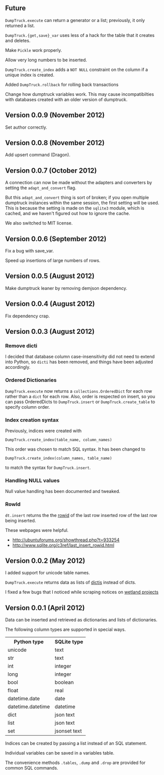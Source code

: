 Future
------------

`DumpTruck.execute` can return a generator or a list; previously, it only
returned a list.

`DumpTruck.{get,save}_var` uses less of a hack for the table that it creates and deletes.

Make `Pickle` work properly.

Allow very long numbers to be inserted.

`DumpTruck.create_index` adds a `NOT NULL` constraint on the column if a unique
index is created.

Added `DumpTruck.rollback` for rolling back transactions


Change how dumptruck variables work. This may cause incompatibilties
with databases created with an older version of dumptruck.

Version 0.0.9 (November 2012)
----
Set author correctly.

Version 0.0.8 (November 2012)
----
Add upsert command (Dragon).

Version 0.0.7 (October 2012)
----
A connection can now be made without the adapters and converters by setting the
`adapt_and_convert` flag.

But this `adapt_and_convert` thing is sort of broken; if you open multiple
dumptruck instances within the same session, the first setting will be used.
This is because the setting is made on the `sqlite3` module, which is cached,
and we haven't figured out how to ignore the cache.

We also switched to MIT license.

Version 0.0.6 (September 2012)
----
Fix a bug with save_var.

Speed up insertions of large numbers of rows.

Version 0.0.5 (August 2012)
----
Make dumptruck leaner by removing demjson dependency.

Version 0.0.4 (August 2012)
----
Fix dependency crap.

Version 0.0.3 (August 2012)
----
### Remove dicti
I decided that database column case-insensitivity did not need to extend into
Python, so `dicti` has been removed, and things have been adjusted accordingly.

### Ordered Dictionaries
`DumpTruck.execute` now returns a `collections.OrderedDict` for each row rather
than a `dict` for each row. Also, order is respected on insert, so you can pass
OrderedDicts to `DumpTruck.insert` or `DumpTruck.create_table` to specify
column order.

### Index creation syntax
Previously, indices were created with

    DumpTruck.create_index(table_name, column_names)

This order was chosen to match SQL syntax. It has been changed to

    DumpTruck.create_index(column_names, table_name)

to match the syntax for `DumpTruck.insert`.

### Handling NULL values
Null value handling has been documented and tweaked.

### RowId
`dt.insert` returns the
the [rowid](http://www.sqlite.org/lang_createtable.html#rowid)
of the last row inserted row of the last row being inserted.

These webpages were helpful.

* http://ubuntuforums.org/showthread.php?t=933254
* http://www.sqlite.org/c3ref/last_insert_rowid.html

Version 0.0.2 (May 2012)
-----
I added support for unicode table names.

`DumpTruck.execute` returns data as lists of [dictis](dicti)
instead of dicts.

I fixed a few bugs that I noticed while scraping notices on
[wetland projects](https://github.com/tlevine/wetlands)

Version 0.0.1 (April 2012)
-----

Data can be inserted and retrieved as dictionaries and
lists of dictionaries.

The following column types are supported in special ways.

<table>
  <tr><th>Python type</th><th>SQLite type</th></tr>
  <tr><td>unicode</td><td>text</td></tr>
  <tr><td>str</td><td>text</td></tr>

  <tr><td>int</td><td>integer</td></tr>
  <tr><td>long</td><td>integer</td></tr>
  <tr><td>bool</td><td>boolean</td></tr>
  <tr><td>float</td><td>real</td></tr>

  <tr><td>datetime.date</td><td>date</td></tr>
  <tr><td>datetime.datetime</td><td>datetime</td></tr>

  <tr><td>dict</td><td>json text</td></tr>
  <tr><td>list</td><td>json text</td></tr>
  <tr><td>set</td><td>jsonset text</td></tr>
</table>

Indices can be created by passing a list instead of an SQL statement.

Individual variables can be saved in a variables table.

The convenience methods `.tables`, `.dump` and `.drop`
are provided for common SQL commands.

[dicti]: https://github.com/tlevine/dicti
